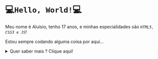 # 💻`Hello, World!`💻

Meu nome é Aluísio, tenho 17 anos, e minhas especialidades são _`HTML5, CSS3 e JS`_!

Estou sempre codando alguma coisa por aqui...

<details><summary>Quer saber mais ? Clique aqui!</summary>
    <h3>Minhas Habilidades:</h3>
    <p><strong>Avançado > Médio > Iniciante > Básico</strong></p>
    <ul>
        <li><code><em>HTML5</em></code> <strong>(Médio)</strong></li>
        <li>
            <code><em>CSS3</em></code> <strong>(Médio)</strong>
            <ul>
                <li><code><em>Less</em></code> <strong>(Iniciante)</strong></li>
            </ul>
        </li>
        <li>
            <code><em>JavaScript</em></code> <strong>(Médio)</strong>
            <ul>
                <li><code><em>TypeScript</em></code> <strong>(Médio)</strong></li>
                <li><code><em>jQuery</em></code> <strong>(Iniciante)</strong></li>
            </ul>
        </li>
        <li><code><em>Python</em></code> <strong>(Iniciante)</strong></li>
        <li><code><em>Java</em></code> <strong>(Básico)</strong></li>
        <li><code><em>ShellScript</em></code> <strong>(Básico)</strong></li>
    </ul>
    <h3>Contato</h3>
    <p>
        <a href="mailto:lulu70638@gmail.com"><img src="./gmail.png"></a>
        <a href="https://www.linkedin.com/in/aluisio-netto-1721b4225/"><img src="./linkedin.png"></a>
        <a href="https://wa.me/5582996135900/"><img src="./whatsapp.png"></a> 
    </p>
    <div>Gmail icon made by <a href="https://www.flaticon.com/authors/pixel-perfect" title="Pixel perfect">Pixel perfect</a> from <a href="https://www.flaticon.com/" title="Flaticon">www.flaticon.com</a></div>
    <div>LinkedIn icon made by<a href="https://www.flaticon.com/authors/riajulislam" title="riajulislam">riajulislam</a> from <a href="https://www.flaticon.com/" title="Flaticon">www.flaticon.com</a></div>
    <div>Whatsapp icon made by <a href="https://www.flaticon.com/authors/vidyavidz" title="vidyavidz">vidyavidz</a> from <a href="https://www.flaticon.com/" title="Flaticon">www.flaticon.com</a></div>
</details>
